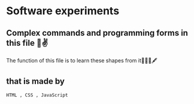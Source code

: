 # Software experiments
## Complex commands and programming forms in this file 💪✌
The function of this file is to learn these shapes from it👨‍💻🤘🖋
## that is made by 
```bash
HTML , CSS , JavaScript 
```
